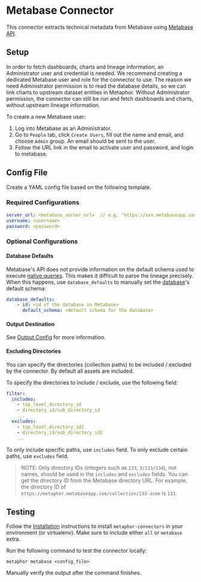 # Metabase Connector

This connector extracts technical metadata from Metabase using [Metabase API](https://www.metabase.com/learn/administration/metabase-api.html).

## Setup

In order to fetch dashboards, charts and lineage information, an Administrator user and credential is needed. We recommend creating a dedicated Metabase user and role for the connector to use. The reason we need Administrator permission is to read the database details, so we can link charts to upstream dataset entities in Metaphor. Without Administrator permission, the connector can still be run and fetch dashboards and charts, without upstream lineage information.

To create a new Metabase user:

1. Log into Metabase as an Administrator.
2. Go to `People` tab, click `Create Users`, fill out the name and email, and choose `Admin` group. An email should be sent to the user.
3. Follow the URL link in the email to activate user and password, and login to metabase.

## Config File

Create a YAML config file based on the following template.

### Required Configurations

```yaml
server_url: <metabase_server_url>  // e.g. "https://xxx.metabaseapp.com" for Metabase Cloud
username: <username>
password: <password>
```

### Optional Configurations

#### Database Defaults

Metabase's API does not provide information on the default schema used to execute [native queries](https://www.metabase.com/glossary/native_query). This makes it difficult to parse the lineage precisely. When this happens, use `database_defaults` to manually set the [database](https://www.metabase.com/docs/latest/databases/start)'s default schema:

```yaml
database_defaults:
    - id: <id of the database in Metabase>
      default_schema: <default schema for the database>
```

#### Output Destination

See [Output Config](../common/docs/output.md) for more information.

#### Excluding Directories

You can specify the directories (collection paths) to be included / excluded by the connector. By default all assets are included.

To specify the directories to include / exclude, use the following field:

```yaml
filter:
  includes:
    - top_level_directory_id
    - directory_id/sub_directory_id
    ...
  excludes:
    - top_level_directory_id2
    - directory_id/sub_directory_id2
    ...
```

To only include specific paths, use `includes` field. To only exclude certain paths, use `excludes` field.
> NOTE: Only directory IDs (integers such as `133`, `3/133/134`), not names, should be used in the `includes` and `excludes` fields. You can get the directory ID from the Metabase directory URL. For example, the directory ID of `https://metaphor.metabaseapp.com/collection/133-acme` is `133`.

## Testing

Follow the [Installation](../../README.md) instructions to install `metaphor-connectors` in your environment (or virtualenv). Make sure to include either `all` or `metabase` extra.

Run the following command to test the connector locally:

```shell
metaphor metabase <config_file>
```

Manually verify the output after the command finishes.
